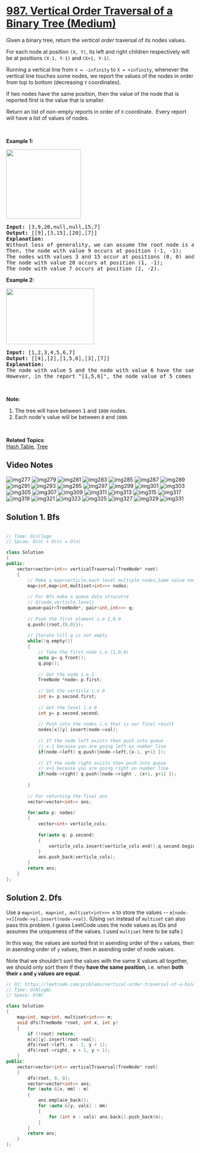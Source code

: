 # [987. Vertical Order Traversal of a Binary Tree (Medium)](https://leetcode.com/problems/vertical-order-traversal-of-a-binary-tree/)

<p>Given a binary tree, return the <em>vertical order</em> traversal of its nodes&nbsp;values.</p>

<p>For each node at position <code>(X, Y)</code>, its left and right children respectively&nbsp;will be at positions <code>(X-1, Y-1)</code> and <code>(X+1, Y-1)</code>.</p>

<p>Running a vertical line from <code>X = -infinity</code> to <code>X = +infinity</code>, whenever the vertical line touches some nodes, we report the values of the nodes in order from top to bottom (decreasing <code>Y</code> coordinates).</p>

<p>If two nodes have the same position, then the value of the node that is reported first is the value that is smaller.</p>

<p>Return an list&nbsp;of non-empty reports in order of <code>X</code> coordinate.&nbsp; Every report will have a list of values of nodes.</p>

<p>&nbsp;</p>

<p><strong>Example 1:</strong></p>

<p><img alt="" src="https://assets.leetcode.com/uploads/2019/01/31/1236_example_1.PNG" style="width: 201px; height: 186px;"></p>

<div>
<pre><strong>Input: </strong><span id="example-input-1-1">[3,9,20,null,null,15,7]</span>
<strong>Output: </strong><span id="example-output-1">[[9],[3,15],[20],[7]]</span>
<strong>Explanation: </strong>
Without loss of generality, we can assume the root node is at position (0, 0):
Then, the node with value 9 occurs at position (-1, -1);
The nodes with values 3 and 15 occur at positions (0, 0) and (0, -2);
The node with value 20 occurs at position (1, -1);
The node with value 7 occurs at position (2, -2).
</pre>

<div>
<p><strong>Example 2:</strong></p>

<p><strong><img alt="" src="https://assets.leetcode.com/uploads/2019/01/31/tree2.png" style="width: 236px; height: 150px;"></strong></p>

<pre><strong>Input: </strong><span id="example-input-2-1">[1,2,3,4,5,6,7]</span>
<strong>Output: </strong><span id="example-output-2">[[4],[2],[1,5,6],[3],[7]]</span>
<strong>Explanation: </strong>
The node with value 5 and the node with value 6 have the same position according to the given scheme.
However, in the report "[1,5,6]", the node value of 5 comes first since 5 is smaller than 6.
</pre>

<p>&nbsp;</p>
</div>

<p><strong>Note:</strong></p>

<ol>
	<li>The tree will have between <font face="monospace">1</font>&nbsp;and <code>1000</code> nodes.</li>
	<li>Each node's value will be between <code>0</code> and <code>1000</code>.</li>
</ol>
</div>

<div>
<div>&nbsp;</div>
</div>


**Related Topics**:  
[Hash Table](https://leetcode.com/tag/hash-table/), [Tree](https://leetcode.com/tag/tree/)

## Video Notes

![img277](https://user-images.githubusercontent.com/37560890/170310535-250828b4-d1c6-4d55-a44c-a96967ed4a09.jpg)
![img279](https://user-images.githubusercontent.com/37560890/170310548-cd54f825-56ba-4a81-8baa-392e411efd6e.jpg)
![img281](https://user-images.githubusercontent.com/37560890/170310555-90660479-c8d4-411f-87c4-efe920fbf0ad.jpg)
![img283](https://user-images.githubusercontent.com/37560890/170310560-3f76988b-808a-4dd3-8b96-2a8e7749aaf7.jpg)
![img285](https://user-images.githubusercontent.com/37560890/170310562-57c70643-906f-459e-9820-2e37e6bd22f0.jpg)
![img287](https://user-images.githubusercontent.com/37560890/170310565-5d89af1e-0052-4a97-968a-e43fcde29286.jpg)
![img289](https://user-images.githubusercontent.com/37560890/170310568-2777bed5-6ef8-4b70-9ceb-a297925b3454.jpg)
![img291](https://user-images.githubusercontent.com/37560890/170310574-08be7395-3d39-4944-8acd-d5916ebc1e21.jpg)
![img293](https://user-images.githubusercontent.com/37560890/170310577-1d4892d9-1c4c-41a1-93ee-20148b4c3b49.jpg)
![img295](https://user-images.githubusercontent.com/37560890/170310581-a3e98804-ebdb-45b3-b32f-a340cd19a5d4.jpg)
![img297](https://user-images.githubusercontent.com/37560890/170310586-083ad7d7-cda1-4b4b-b59f-265e6c69fc01.jpg)
![img299](https://user-images.githubusercontent.com/37560890/170310589-fefd53d8-4c57-4600-adc1-939f96655d64.jpg)
![img301](https://user-images.githubusercontent.com/37560890/170310595-71cbc940-0ed8-4812-a4b0-99180966a994.jpg)
![img303](https://user-images.githubusercontent.com/37560890/170310600-5462cb56-5c88-46fe-b295-6efb9cb09355.jpg)
![img305](https://user-images.githubusercontent.com/37560890/170310608-2fdd80f4-1fc9-4bf4-845d-51fad3c1b82f.jpg)
![img307](https://user-images.githubusercontent.com/37560890/170310614-a468e338-11b6-4cb8-a94d-14ff8a3e30b1.jpg)
![img309](https://user-images.githubusercontent.com/37560890/170310617-fadec928-b83b-4cc5-a2ec-3e6a612180d3.jpg)
![img311](https://user-images.githubusercontent.com/37560890/170310623-69ac34fd-f82d-4066-a9a0-51672c729cc0.jpg)
![img313](https://user-images.githubusercontent.com/37560890/170310625-5ddf9eff-65f8-4703-be23-8891fcae004a.jpg)
![img315](https://user-images.githubusercontent.com/37560890/170310631-91cdaaff-5b43-4239-959d-a73fe4963dfb.jpg)
![img317](https://user-images.githubusercontent.com/37560890/170310635-8e415b75-cd88-40a2-bc10-effd4a124a65.jpg)
![img319](https://user-images.githubusercontent.com/37560890/170310640-238ec7d4-5afb-45f2-b186-63f4d0f5117a.jpg)
![img321](https://user-images.githubusercontent.com/37560890/170310645-430d832a-c49b-4344-875e-c9fa75f883fa.jpg)
![img323](https://user-images.githubusercontent.com/37560890/170310651-af3f8e55-e3eb-4e83-8096-3c35ba02eb5a.jpg)
![img325](https://user-images.githubusercontent.com/37560890/170310654-7089ac3a-7d12-4b72-bd54-73853eb2adc2.jpg)
![img327](https://user-images.githubusercontent.com/37560890/170310662-5c366580-8928-4b6b-98b1-13171731006b.jpg)
![img329](https://user-images.githubusercontent.com/37560890/170310666-024ae29c-88bb-4443-8bb8-d0f84d6cdb9c.jpg)
![img331](https://user-images.githubusercontent.com/37560890/170310671-0aa0e9a8-1998-4b8d-845a-be79be4ad74e.jpg)


## Solution 1. Bfs

```cpp

// Time: O(n)logn
// Spcae: O(n) + O(n) = O(n) 

class Solution 
{
public:
    vector<vector<int>> verticalTraversal(TreeNode* root) 
    {
        // Make a map<verticle,each level multiple nodes,Same value nodes>
        map<int,map<int,multiset<int>>> nodes;
        
        // For Bfs make a queue data strucutre
        // Q(node,verticle,level)
        queue<pair<TreeNode*, pair<int,int>>> q;
        
        // Push the first element i.e 1,0,0
        q.push({root,{0,0}});
        
        // Iterate till q is not empty
        while(!q.empty())
        {
            // Take the first node i.e (1,0,0)
            auto p= q.front();
            q.pop();
            
            // Get the node i.e 1
            TreeNode *node= p.first;
            
            // Get the verticle i.e 0
            int x= p.second.first;
            
            // Get the level i.e 0
            int y= p.second.second;
            
            // Push into the nodes i.e that is our final result
            nodes[x][y].insert(node->val);
            
            // If the node left exists then push into queue
            // x-1 because you are going left on number line
            if(node->left) q.push({node->left,{x-1, y+1} });
            
            // If the node right exists then push into queue
            // x+1 because you are going right on number line
            if(node->right) q.push({node->right , {x+1, y+1} });
                        
        }
        
        // For returning the final ans
        vector<vector<int>> ans;
        
        for(auto p: nodes)
        {
            vector<int> verticle_cols;
            
            for(auto q: p.second)
            {
                verticle_cols.insert(verticle_cols.end(),q.second.begin(),q.second.end());
            }
            ans.push_back(verticle_cols);
        }
        return ans;
    }
};
```

## Solution 2. Dfs


Use a `map<int, map<int, multiset<int>>> m` to store the values -- `m[node->x][node->y].insert(node->val)`. (Using `set` instead of `multiset` can also pass this problem. I guess LeetCode uses the node values as IDs and assumes the uniqueness of the values. I used `multiset` here to be safe.)

In this way, the values are sorted first in asending order of the `x` values, then in asending order of `y` values, then in asending order of node values.

Note that we shouldn't sort the values with the same X values all together, we should only sort them if they **have the same position**, i.e. when **both their `x` and `y` values are equal**.

```cpp
// OJ: https://leetcode.com/problems/vertical-order-traversal-of-a-binary-tree/
// Time: O(NlogN)
// Space: O(N)

class Solution 
{
    map<int, map<int, multiset<int>>> m;
    void dfs(TreeNode *root, int x, int y) 
    {
        if (!root) return;
        m[x][y].insert(root->val);
        dfs(root->left, x - 1, y + 1);
        dfs(root->right, x + 1, y + 1);
    }
public:
    vector<vector<int>> verticalTraversal(TreeNode* root) 
    {
        dfs(root, 0, 0);
        vector<vector<int>> ans;
        for (auto &[x, mm] : m) 
        {
            ans.emplace_back();
            for (auto &[y, vals] : mm) 
            {
                for (int n : vals) ans.back().push_back(n);
            }
        }
        return ans;
    }
};
```


